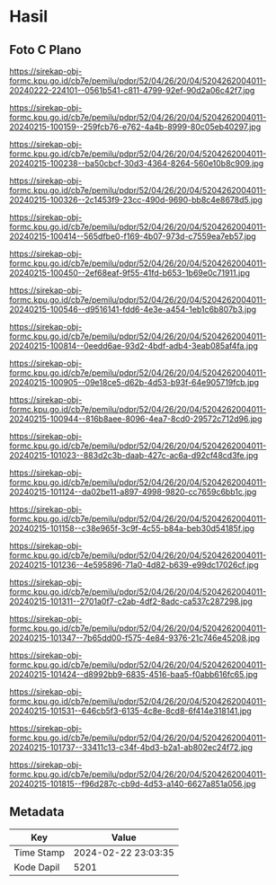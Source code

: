 # Hasil

## Foto C Plano

https://sirekap-obj-formc.kpu.go.id/cb7e/pemilu/pdpr/52/04/26/20/04/5204262004011-20240222-224101--0561b541-c811-4799-92ef-90d2a06c42f7.jpg

https://sirekap-obj-formc.kpu.go.id/cb7e/pemilu/pdpr/52/04/26/20/04/5204262004011-20240215-100159--259fcb76-e762-4a4b-8999-80c05eb40297.jpg

https://sirekap-obj-formc.kpu.go.id/cb7e/pemilu/pdpr/52/04/26/20/04/5204262004011-20240215-100238--ba50cbcf-30d3-4364-8264-560e10b8c909.jpg

https://sirekap-obj-formc.kpu.go.id/cb7e/pemilu/pdpr/52/04/26/20/04/5204262004011-20240215-100326--2c1453f9-23cc-490d-9690-bb8c4e8678d5.jpg

https://sirekap-obj-formc.kpu.go.id/cb7e/pemilu/pdpr/52/04/26/20/04/5204262004011-20240215-100414--565dfbe0-f169-4b07-973d-c7559ea7eb57.jpg

https://sirekap-obj-formc.kpu.go.id/cb7e/pemilu/pdpr/52/04/26/20/04/5204262004011-20240215-100450--2ef68eaf-9f55-41fd-b653-1b69e0c71911.jpg

https://sirekap-obj-formc.kpu.go.id/cb7e/pemilu/pdpr/52/04/26/20/04/5204262004011-20240215-100546--d9516141-fdd6-4e3e-a454-1eb1c6b807b3.jpg

https://sirekap-obj-formc.kpu.go.id/cb7e/pemilu/pdpr/52/04/26/20/04/5204262004011-20240215-100814--0eedd6ae-93d2-4bdf-adb4-3eab085af4fa.jpg

https://sirekap-obj-formc.kpu.go.id/cb7e/pemilu/pdpr/52/04/26/20/04/5204262004011-20240215-100905--09e18ce5-d62b-4d53-b93f-64e905719fcb.jpg

https://sirekap-obj-formc.kpu.go.id/cb7e/pemilu/pdpr/52/04/26/20/04/5204262004011-20240215-100944--816b8aee-8096-4ea7-8cd0-29572c712d96.jpg

https://sirekap-obj-formc.kpu.go.id/cb7e/pemilu/pdpr/52/04/26/20/04/5204262004011-20240215-101023--883d2c3b-daab-427c-ac6a-d92cf48cd3fe.jpg

https://sirekap-obj-formc.kpu.go.id/cb7e/pemilu/pdpr/52/04/26/20/04/5204262004011-20240215-101124--da02be11-a897-4998-9820-cc7659c6bb1c.jpg

https://sirekap-obj-formc.kpu.go.id/cb7e/pemilu/pdpr/52/04/26/20/04/5204262004011-20240215-101158--c38e965f-3c9f-4c55-b84a-beb30d54185f.jpg

https://sirekap-obj-formc.kpu.go.id/cb7e/pemilu/pdpr/52/04/26/20/04/5204262004011-20240215-101236--4e595896-71a0-4d82-b639-e99dc17026cf.jpg

https://sirekap-obj-formc.kpu.go.id/cb7e/pemilu/pdpr/52/04/26/20/04/5204262004011-20240215-101311--2701a0f7-c2ab-4df2-8adc-ca537c287298.jpg

https://sirekap-obj-formc.kpu.go.id/cb7e/pemilu/pdpr/52/04/26/20/04/5204262004011-20240215-101347--7b65dd00-f575-4e84-9376-21c746e45208.jpg

https://sirekap-obj-formc.kpu.go.id/cb7e/pemilu/pdpr/52/04/26/20/04/5204262004011-20240215-101424--d8992bb9-6835-4516-baa5-f0abb616fc65.jpg

https://sirekap-obj-formc.kpu.go.id/cb7e/pemilu/pdpr/52/04/26/20/04/5204262004011-20240215-101531--646cb5f3-6135-4c8e-8cd8-6f414e318141.jpg

https://sirekap-obj-formc.kpu.go.id/cb7e/pemilu/pdpr/52/04/26/20/04/5204262004011-20240215-101737--33411c13-c34f-4bd3-b2a1-ab802ec24f72.jpg

https://sirekap-obj-formc.kpu.go.id/cb7e/pemilu/pdpr/52/04/26/20/04/5204262004011-20240215-101815--f96d287c-cb9d-4d53-a140-6627a851a056.jpg


## Metadata

| Key        | Value               |
| ---------- | ------------------- |
| Time Stamp | 2024-02-22 23:03:35 |
| Kode Dapil | 5201                |



